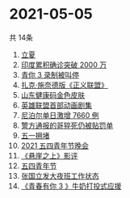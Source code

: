 # 2021-05-05
  共 14条

  <!-- BEGIN -->
  <!-- 最后更新时间:Wed May 05 2021 04:12:23 GMT+0000 (Coordinated Universal Time) -->
  1. [立夏](https://www.zhihu.com/search?q=立夏)
1. [印度累积确诊突破 2000 万](https://www.zhihu.com/search?q=印度疫情)
1. [青你 3 录制被叫停](https://www.zhihu.com/search?q=青春有你3)
1. [扎克·施奈德版《正义联盟》](https://www.zhihu.com/search?q=正义联盟)
1. [山东健康码金色皮肤](https://www.zhihu.com/search?q=山东健康码)
1. [英雄联盟首部动画剧集](https://www.zhihu.com/search?q=英雄联盟)
1. [尼泊尔单日激增 7660 例](https://www.zhihu.com/search?q=尼泊尔疫情)
1. [警方通报的哥猝死仍被贴罚单](https://www.zhihu.com/search?q=的哥猝死)
1. [五一拥堵](https://www.zhihu.com/search?q=五一拥堵)
1. [2021 五四青年节晚会](https://www.zhihu.com/search?q=五四晚会)
1. [《悬崖之上》影评](https://www.zhihu.com/search?q=悬崖之上)
1. [五四青年节](https://www.zhihu.com/search?q=五四青年节)
1. [张国立发大夜班工作状态](https://www.zhihu.com/search?q=张国立)
1. [《青春有你 3 》牛奶打投式应援](https://www.zhihu.com/search?q=牛奶打投应援)
  <!-- END -->
  